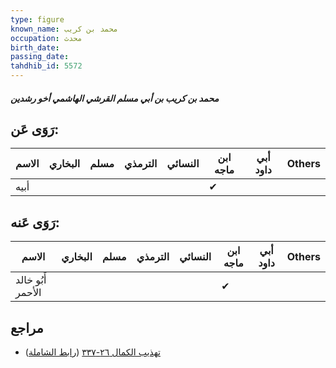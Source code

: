 ```yaml
---
type: figure
known_name: محمد بن كريب
occupation: محدث
birth_date:
passing_date:
tahdhib_id: 5572
---
```

##### محمد بن كريب بن أبي مسلم القرشي الهاشمي أخو رشدين

## رَوَى عَن:
| الاسم | البخاري | مسلم | الترمذي | النسائي | ابن ماجه | أبي داود | Others |
| ----- | ------- | ---- | ------- | ------- | -------- | -------- | ------ |
| أبيه  |         |      |         |         | ✔        |          |        |
## رَوَى عَنه:
| الاسم             | البخاري | مسلم | الترمذي | النسائي | ابن ماجه | أبي داود | Others |
| ----------------- | ------- | ---- | ------- | ------- | -------- | -------- | ------ |
| أَبُو خالد الأحمر |         |      |         |         | ✔        |          |        |
## مراجع
- [تهذيب الكمال ٢٦-٣٣٧](obsidian://open?vault=Tahdhib-al-Kamal&file=Figures/٥٥٧٢-محمد%20بن%20كريب%20بن%20أبي%20مسلم%20القرشي%20الهاشمي%20أخو%20رشدين) ([رابط الشاملة](https://shamela.ws/book/3722/14085))